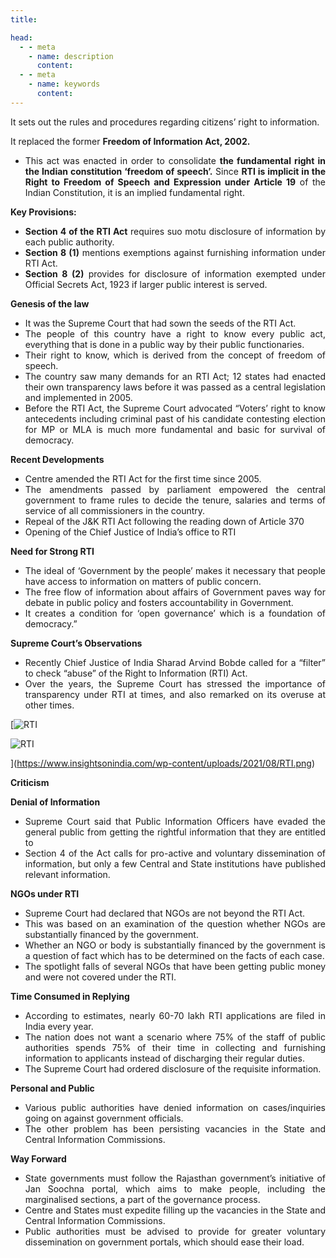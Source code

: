 ```yaml
---
title:  

head:
  - - meta
    - name: description
      content: 
  - - meta
    - name: keywords
      content: 
---
```


<div style="text-align: justify">
<div class="select-none font-serif text-sm font-normal tracking-wide">

It sets out the rules and procedures regarding citizens’ right to information.

It replaced the former **Freedom of Information Act, 2002.**

-   This act was enacted in order to consolidate **the fundamental right in the Indian constitution ‘freedom of speech’.** Since **RTI is implicit in the Right to Freedom of Speech and Expression under Article 19** of the Indian Constitution, it is an implied fundamental right.

**Key Provisions:**

-   **Section 4 of the RTI Act** requires suo motu disclosure of information by each public authority.
-   **Section 8 (1)** mentions exemptions against furnishing information under RTI Act.
-   **Section 8 (2)** provides for disclosure of information exempted under Official Secrets Act, 1923 if larger public interest is served.

**Genesis of the law**

-   It was the Supreme Court that had sown the seeds of the RTI Act.
-   The people of this country have a right to know every public act, everything that is done in a public way by their public functionaries.
-   Their right to know, which is derived from the concept of freedom of speech.
-   The country saw many demands for an RTI Act; 12 states had enacted their own transparency laws before it was passed as a central legislation and implemented in 2005.
-   Before the RTI Act, the Supreme Court advocated “Voters’ right to know antecedents including criminal past of his candidate contesting election for MP or MLA is much more fundamental and basic for survival of democracy.

**Recent Developments**

-   Centre amended the RTI Act for the first time since 2005.
-   The amendments passed by parliament empowered the central government to frame rules to decide the tenure, salaries and terms of service of all commissioners in the country.
-   Repeal of the J&K RTI Act following the reading down of Article 370
-   Opening of the Chief Justice of India’s office to RTI

**Need for Strong RTI**

-   The ideal of ‘Government by the people’ makes it necessary that people have access to information on matters of public concern.
-   The free flow of information about affairs of Government paves way for debate in public policy and fosters accountability in Government.
-   It creates a condition for ‘open governance’ which is a foundation of democracy.”

**Supreme Court’s Observations**

-   Recently Chief Justice of India Sharad Arvind Bobde called for a “filter” to check “abuse” of the Right to Information (RTI) Act.
-   Over the years, the Supreme Court has stressed the importance of transparency under RTI at times, and also remarked on its overuse at other times.

[![RTI](https://www.insightsonindia.com/wp-content/uploads/2021/08/RTI.png)

![RTI](https://i0.wp.com/www.insightsonindia.com/wp-content/uploads/2021/08/RTI.png?resize=525%2C416&ssl=1)

](https://www.insightsonindia.com/wp-content/uploads/2021/08/RTI.png)

**Criticism**

**Denial of Information**

-   Supreme Court said that Public Information Officers have evaded the general public from getting the rightful information that they are entitled to
-   Section 4 of the Act calls for pro-active and voluntary dissemination of information, but only a few Central and State institutions have published relevant information.

**NGOs under RTI**

-   Supreme Court had declared that NGOs are not beyond the RTI Act.
-   This was based on an examination of the question whether NGOs are substantially financed by the government.
-   Whether an NGO or body is substantially financed by the government is a question of fact which has to be determined on the facts of each case.
-   The spotlight falls of several NGOs that have been getting public money and were not covered under the RTI.

**Time Consumed in Replying**

-   According to estimates, nearly 60-70 lakh RTI applications are filed in India every year.
-   The nation does not want a scenario where 75% of the staff of public authorities spends 75% of their time in collecting and furnishing information to applicants instead of discharging their regular duties.
-   The Supreme Court had ordered disclosure of the requisite information.

**Personal and Public**

-   Various public authorities have denied information on cases/inquiries going on against government officials.
-   The other problem has been persisting vacancies in the State and Central Information Commissions.

**Way Forward**

-   State governments must follow the Rajasthan government’s initiative of Jan Soochna portal, which aims to make people, including the marginalised sections, a part of the governance process.
-   Centre and States must expedite filling up the vacancies in the State and Central Information Commissions.
-   Public authorities must be advised to provide for greater voluntary dissemination on government portals, which should ease their load.







</div>
</div>